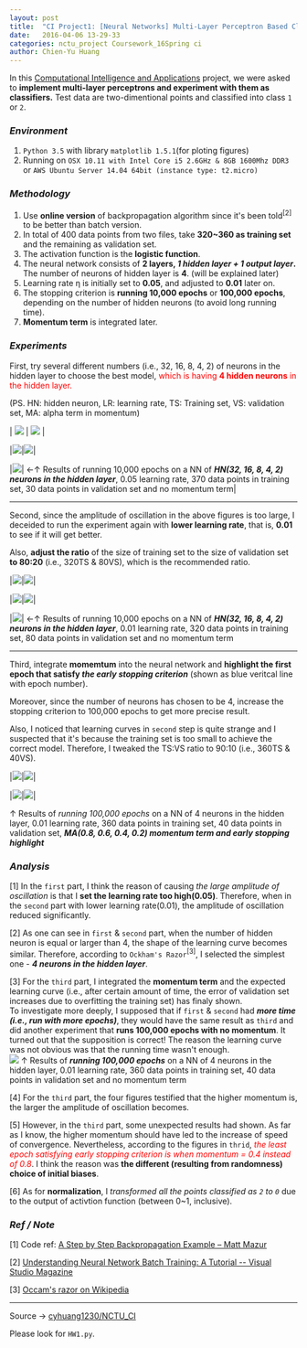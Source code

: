 ```yaml
---
layout: post
title:  "CI Project1: [Neural Networks] Multi-Layer Perceptron Based Classifier"
date:   2016-04-06 13-29-33
categories: nctu_project Coursework_16Spring ci
author: Chien-Yu Huang
---
```

In this [Computational Intelligence and Applications](/NCTU_CI) project, we were asked to **implement multi-layer perceptrons and experiment with them as classifiers.** Test data are two-dimentional points and classified into class `1` or `2`.

### _Environment_
1. `Python 3.5` with library `matplotlib 1.5.1`(for ploting figures)
2. Running on `OSX 10.11 with Intel Core i5 2.6GHz & 8GB 1600Mhz DDR3` or `AWS Ubuntu Server 14.04 64bit (instance type: t2.micro)`

### _Methodology_

1. Use __online version__ of backpropagation algorithm since it's been told<sup>[2]</sup> to be better than batch version.
2. In total of 400 data points from two files, take __320~360 as training set__ and the remaining as validation set.
3. The activation function is the __logistic function__.
4. The neural network consists of __2 layers, _1 hidden layer + 1 output layer_.__<br/>
    The number of neurons of hidden layer is __4__. (will be explained later)<br/>
5. Learning rate η is initially set to __0.05__, and adjusted to __0.01__ later on.
6. The stopping criterion is __running 10,000 epochs__ or __100,000 epochs__, depending on the number of hidden neurons (to avoid long running time).
7. __Momentum term__ is integrated later.

### _Experiments_
First, try several different numbers (i.e., 32, 16, 8, 4, 2) of neurons in the hidden layer to choose the best model, <span style="color:red">which is having __4 hidden neurons__ in the hidden layer.</span>

(PS. HN: hidden neuron, LR: learning rate, TS: Training set, VS: validation set, MA: alpha term in momentum)

| ![](/resources/ci_hw1_1459545165-32hidden-0.05lr-370training-30validation.png) | ![](/resources/ci_hw1_1459546332-16hidden-0.05lr-370training-30validation.png) |

|![](/resources/ci_hw1_1459546944-8hidden-0.05lr-370training-30validation.png)|![](/resources/ci_hw1_1459549710-4hidden-0.05lr-370training-30validation.png)|

|![](/resources/ci_hw1_1459549901-2hidden-0.05lr-370training-30validation.png)| ←↑ Results of running 10,000 epochs on a NN of **_HN(32, 16, 8, 4, 2) neurons in the hidden layer_**, 0.05 learning rate, 370 data points in training set, 30 data points in validation set and no momentum term|

---

Second, since the amplitude of oscillation in the above figures is too large, I deceided to run the experiment again with **lower learning rate**, that is, **0.01** to see if it will get better.

Also, **adjust the ratio** of the size of training set to the size of validation set **to 80:20** (i.e., 320TS & 80VS), which is the recommended ratio.

|![](/resources/ci_hw1_1459604094-32hidden-0.01lr-320training-80validation.png)|![](/resources/ci_hw1_1459605499-16hidden-0.01lr-320training-80validation.png)|

|![](/resources/ci_hw1_1459603478-8hidden-0.01lr-320training-80validation.png)|![](/resources/ci_hw1_1459603792-4hidden-0.01lr-320training-80validation.png)|

|![](/resources/ci_hw1_1459603979-2hidden-0.01lr-320training-80validation.png)| ←↑ Results of running 10,000 epochs on a NN of **_HN(32, 16, 8, 4, 2) neurons in the hidden layer_**, 0.01 learning rate, 320 data points in training set, 80 data points in validation set and no momentum term

---

Third, integrate **momemtum** into the neural network and **highlight the first epoch that satisfy _the early stopping criterion_** (shown as blue veritcal line with epoch number).

Moreover, since the number of neurons has chosen to be 4, increase the stopping criterion to 100,000 epochs to get more precise result.

Also, I noticed that learning curves in `second` step is quite strange and I suspected that it's because the training set is too small to achieve the correct model. Therefore, I tweaked the TS:VS ratio to 90:10 (i.e., 360TS & 40VS).

|![](/resources/ci_hw1_1459673540-4hidden-0.01lr-0.8MA-360training-40validation-epoch.png)|![](/resources/ci_hw1_1459672081-4hidden-0.01lr-0.6MA-360training-40validation-epoch.png)|

|![](/resources/ci_hw1_1459670618-4hidden-0.01lr-0.4MA-360training-40validation-epoch.png)|![](/resources/ci_hw1_1459669140-4hidden-0.01lr-0.2MA-360training-40validation-epoch.png)|

↑ Results of _running 100,000 epochs_ on a NN of 4 neurons in the hidden layer, 0.01 learning rate, 360 data points in training set, 40 data points in validation set, _**MA(0.8, 0.6, 0.4, 0.2) momentum term and early stopping highlight**_

### _Analysis_

[1] In the `first` part, I think the reason of causing _the large amplitude of oscillation_ is that I **set the learning rate too high(0.05)**. Therefore, when in the `second` part with lower learning rate(0.01), the amplitude of oscillation reduced significantly.

[2] As one can see in `first` & `second` part, when the number of hidden neuron is equal or larger than 4, the shape of the learning curve becomes similar. Therefore, according to `Ockham's Razor`<sup>[3]</sup>, I selected the simplest one - ***4 neurons in the hidden layer***.

[3] For the `third` part, I integrated the **momentum term** and the expected learning curve (i.e., after certain amount of time, the error of validation set increases due to overfitting the training set) has finaly shown.<br/>
To investigate more deeply, I supposed that if `first` & `second` had ***more time (i.e., run with more epochs)***, they would have the same result as `third` and did another experiment that **runs 100,000 epochs with no momentum**. It turned out that the supposition is correct! The reason the learning curve was not obvious was that the running time wasn't enough.<br/>
![](/resources/ci_hw1_1459932005-4hidden-0.01lr-0.0MA-360training-40validation-epoch.png)
↑ Results of **_running 100,000 epochs_** on a NN of 4 neurons in the hidden layer, 0.01 learning rate, 360 data points in training set, 40 data points in validation set and no momentum term

[4] For the `third` part, the four figures testified that the higher momentum is, the larger the amplitude of oscillation becomes.

[5] However, in the `third` part, some unexpected results had shown. As far as I know, the higher momentum should have led to the increase of speed of convergence. Nevertheless, according to the figures in `thrid`, <span style='color: red;'>_the least epoch satisfying early stopping criterion is when momentum = 0.4 instead of 0.8_</span>. I think the reason was **the different (resulting from randomness) choice of initial biases**.

[6] As for **normalization**, I _transformed all the points classified as `2` to `0`_ due to the output of activtion function (between 0~1, inclusive).

### _Ref / Note_

[1] Code ref: [A Step by Step Backpropagation Example &#8211; Matt Mazur](http://mattmazur.com/2015/03/17/a-step-by-step-backpropagation-example/)

[2] [Understanding Neural Network Batch Training: A Tutorial -- Visual Studio Magazine](https://visualstudiomagazine.com/articles/2014/08/01/batch-training.aspx)

[3] [Occam's razor on Wikipedia](https://en.wikipedia.org/wiki/Occam%27s_razor)

---

Source → [cyhuang1230/NCTU_CI](https://github.com/cyhuang1230/NCTU_CI) <br/>

Please look for `HW1.py`. <br/>
